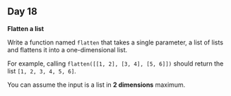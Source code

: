 ## Day 18

**Flatten a list**

Write a function named `flatten` that takes a single parameter, a list of lists and flattens it into a one-dimensional list.

For example, calling `flatten([[1, 2], [3, 4], [5, 6]])` should return the list `[1, 2, 3, 4, 5, 6]`.

You can assume the input is a list in **2 dimensions** maximum.